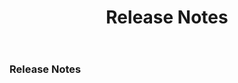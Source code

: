 ﻿---
id: "release-notes"
url: "assembly/release-notes"
title: "Release Notes"
weight: 3
productName: "GroupDocs.Assembly Cloud"
description: "Release Notes"
keywords: ""
---

### Release Notes
